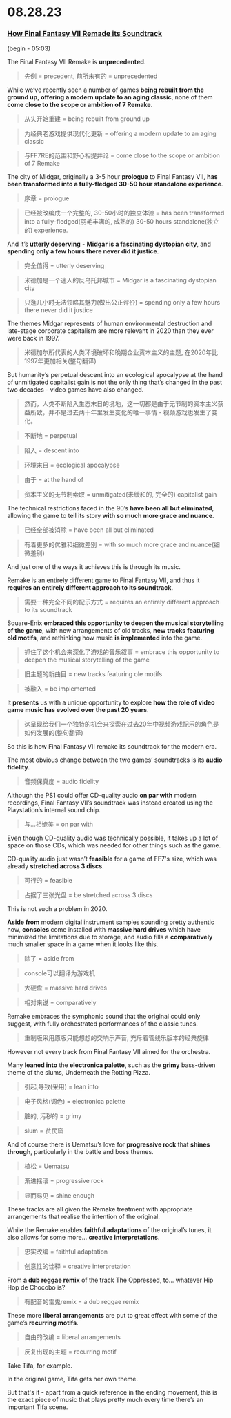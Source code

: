 # 08.28.23
### [How Final Fantasy VII Remade its Soundtrack](https://www.youtube.com/watch?v=59c3xz76M80)
(begin - 05:03)

The Final Fantasy VII Remake is **unprecedented**.
>先例 = precedent, 前所未有的 = unprecedented

While we’ve recently seen a number of games **being rebuilt from the ground up**, **offering a modern update to an aging classic**, none of them **come close to the scope or ambition of 7 Remake**.
>从头开始重建 = being rebuilt from ground up

>为经典老游戏提供现代化更新 = offering a modern update to an aging classic

>与FF7RE的范围和野心相提并论 = come close to the scope or ambition of 7 Remake

The city of Midgar, originally a 3-5 hour **prologue** to Final Fantasy VII, **has been transformed into a fully-fledged 30-50 hour standalone experience**.
>序章 = prologue

>已经被改编成一个完整的, 30-50小时的独立体验 = has been transformed into a fully-fledged(羽毛丰满的, 成熟的) 30-50 hours standalone(独立的) experience.

And it’s **utterly deserving** - **Midgar is a fascinating dystopian city**, and **spending only a few hours there never did it justice**.
>完全值得 = utterly deserving

>米德加是一个迷人的反乌托邦城市 = Midgar is a fascinating dystopian city

>只逛几小时无法领略其魅力(做出公正评价) = spending only a few hours there never did it justice

The themes Midgar represents of human environmental destruction and late-stage corporate capitalism are more relevant in 2020 than they ever were back in 1997.
>米德加尔所代表的人类环境破坏和晚期企业资本主义的主题, 在2020年比1997年更加相关(整句翻译)

But humanity’s perpetual descent into an ecological apocalypse at the hand of unmitigated capitalist gain is not the only thing that’s changed in the past two decades - video games have also changed.
>然而，人类不断陷入生态末日的境地，这一切都是由于无节制的资本主义获益所致，并不是过去两十年里发生变化的唯一事情 - 视频游戏也发生了变化。

>不断地 = perpetual

>陷入 = descent into

>环境末日 =  ecological apocalypse

>由于 = at the hand of

>资本主义的无节制索取 = unmitigated(未缓和的, 完全的) capitalist gain

The technical restrictions faced in the 90’s **have been all but eliminated**, allowing the game to tell its story **with so much more grace and nuance**.
>已经全部被消除 = have been all but eliminated

>有着更多的优雅和细微差别 = with so much more grace and nuance(细微差别)

And just one of the ways it achieves this is through its music.

Remake is an entirely different game to Final Fantasy VII, and thus it **requires an entirely different approach to its soundtrack**.
>需要一种完全不同的配乐方式 = requires an entirely different approach to its soundtrack

Square-Enix **embraced this opportunity to deepen the musical storytelling of the game**, with new arrangements of old tracks, **new tracks featuring old motifs**, and rethinking how music **is implemented** into the game.
>抓住了这个机会来深化了游戏的音乐叙事 = embrace this opportunity to deepen the musical storytelling of the game

>旧主题的新曲目 = new tracks featuring ole motifs

>被融入 = be implemented

It **presents** us with a unique opportunity to explore **how the role of video game music has evolved over the past 20 years**.
>这呈现给我们一个独特的机会来探索在过去20年中视频游戏配乐的角色是如何发展的(整句翻译)

So this is how Final Fantasy VII remake its soundtrack for the modern era.

The most obvious change between the two games’ soundtracks is its **audio fidelity**.
>音频保真度 = audio fidelity

Although the PS1 could offer CD-quality audio **on par with** modern recordings, Final Fantasy VII’s soundtrack was instead created using the Playstation’s internal sound chip.
>与...相媲美 = on par with

Even though CD-quality audio was technically possible, it takes up a lot of space on those CDs, which was needed for other things such as the game.

CD-quality audio just wasn’t **feasible** for a game of FF7's size, which was already **stretched across 3 discs**.
>可行的 = feasible

>占据了三张光盘 = be stretched across 3 discs

This is not such a problem in 2020.

**Aside from** modern digital instrument samples sounding pretty authentic now, **consoles** come installed with **massive hard drives** which have minimized the limitations due to storage, and audio fills a **comparatively** much smaller space in a game when it looks like this.
>除了 = aside from

>console可以翻译为游戏机

>大硬盘 = massive hard drives

>相对来说 = comparatively

Remake embraces the symphonic sound that the original could only suggest, with fully orchestrated performances of the classic tunes.
>重制版采用原版只能想想的交响乐声音, 充斥着管线乐版本的经典旋律 

However not every track from Final Fantasy VII aimed for the orchestra.

Many **leaned into** the **electronica palette**, such as the **grimy** bass-driven theme of the slums, Underneath the Rotting Pizza.
>引起,导致(采用) = lean into

>电子风格(调色) = electronica palette

>脏的, 污秽的 = grimy

>slum = 贫民窟

And of course there is Uematsu’s love for **progressive rock** that **shines through**, particularly in the battle and boss themes.
>植松 = Uematsu

>渐进摇滚 = progressive rock

>显而易见 = shine enough

These tracks are all given the Remake treatment with appropriate arrangements that realise the intention of the original.

While the Remake enables **faithful adaptations** of the original’s tunes, it also allows for some more... **creative interpretations**.
>忠实改编 = faithful adaptation

>创意性的诠释 = creative interpretation

From **a dub reggae remix** of the track The Oppressed, to… whatever Hip Hop de Chocobo is?
>有配音的雷鬼remix = a dub reggae remix

These more **liberal arrangements** are put to great effect with some of the game’s **recurring motifs**.
>自由的改编 = liberal arrangements

>反复出现的主题 = recurring motif

Take Tifa, for example.

In the original game, Tifa gets her own theme.

But that's it - apart from a quick reference in the ending movement, this is the exact piece of music that plays pretty much every time there’s an important Tifa scene.
